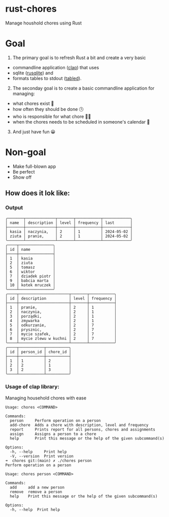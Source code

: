 # rust-chores
Manage houshold chores using Rust

# Goal
1. The primary goal is to refresh Rust a bit and create a very basic
* commandline application ([clap](https://github.com/clap-rs/clap)) that uses 
* sqlite ([rusqlite](https://github.com/rusqlite/rusqlite)) and 
* formats tables to stdout ([tabled](https://github.com/zhiburt/tabled)).

2. The seconday goal is to create a basic commandline application for managing:
- what chores exist 🌊
- how often they should be done 🕒
- who is responsible for what chore 🧚🏼 
- when the chores needs to be scheduled in someone's calendar 📅

3. And just have fun 😀

# Non-goal
* Make full-blown app
* Be perfect
* Show off


## How does it lok like:
### Output
```
╭───────┬─────────────┬───────┬───────────┬────────────╮
│ name  │ description │ level │ frequency │ last       │
├───────┼─────────────┼───────┼───────────┼────────────┤
│ kasia │ naczynia,   │ 2     │ 1         │ 2024-05-02 │
│ ziuta │ pranie,     │ 2     │ 1         │ 2024-05-02 │
╰───────┴─────────────┴───────┴───────────┴────────────╯
╭────┬───────────────╮
│ id │ name          │
├────┼───────────────┤
│ 1  │ kasia         │
│ 2  │ ziuta         │
│ 5  │ tomasz        │
│ 6  │ wiktor        │
│ 7  │ dziadek piotr │
│ 9  │ babcia marta  │
│ 10 │ kotek mruczek │
╰────┴───────────────╯
╭────┬──────────────────────┬───────┬───────────╮
│ id │ description          │ level │ frequency │
├────┼──────────────────────┼───────┼───────────┤
│ 1  │ pranie,              │ 2     │ 1         │
│ 2  │ naczynia,            │ 2     │ 1         │
│ 3  │ porządki,            │ 2     │ 1         │
│ 4  │ zmywarka             │ 2     │ 1         │
│ 5  │ odkurzanie,          │ 2     │ 7         │
│ 6  │ prysznic,            │ 2     │ 7         │
│ 7  │ mycie szafek,        │ 2     │ 7         │
│ 8  │ mycie zlewu w kuchni │ 2     │ 7         │
╰────┴──────────────────────┴───────┴───────────╯
╭────┬───────────┬──────────╮
│ id │ person_id │ chore_id │
├────┼───────────┼──────────┤
│ 1  │ 1         │ 2        │
│ 2  │ 2         │ 1        │
│ 3  │ 2         │ 3        │
╰────┴───────────┴──────────╯

```

### Usage of clap library:
Managing household chores with ease
```
Usage: chores <COMMAND>

Commands:
  person     Perform operation on a person
  add-chore  Adds a chore with description, level and frequency
  report     Prints report for all persons, chores and assignments
  assign     Assigns a person to a chore
  help       Print this message or the help of the given subcommand(s)

Options:
  -h, --help     Print help
  -V, --version  Print version
➜  chores git:(main) ✗ ./chores person
Perform operation on a person

Usage: chores person <COMMAND>

Commands:
  add     add a new person
  remove  remove a person
  help    Print this message or the help of the given subcommand(s)

Options:
  -h, --help  Print help

```
